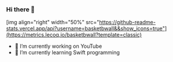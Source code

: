 ### Hi there 👋
[img align="right" width="50%" src="https://github-readme-stats.vercel.app/api?username=basketbwall&&show_icons=true"](https://metrics.lecoq.io/basketbwall?template=classic)

- 🔭 I’m currently working on YouTube
- 🌱 I’m currently learning Swift programming



